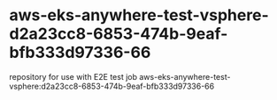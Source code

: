 # aws-eks-anywhere-test-vsphere-d2a23cc8-6853-474b-9eaf-bfb333d97336-66
repository for use with E2E test job aws-eks-anywhere-test-vsphere:d2a23cc8-6853-474b-9eaf-bfb333d97336-66
